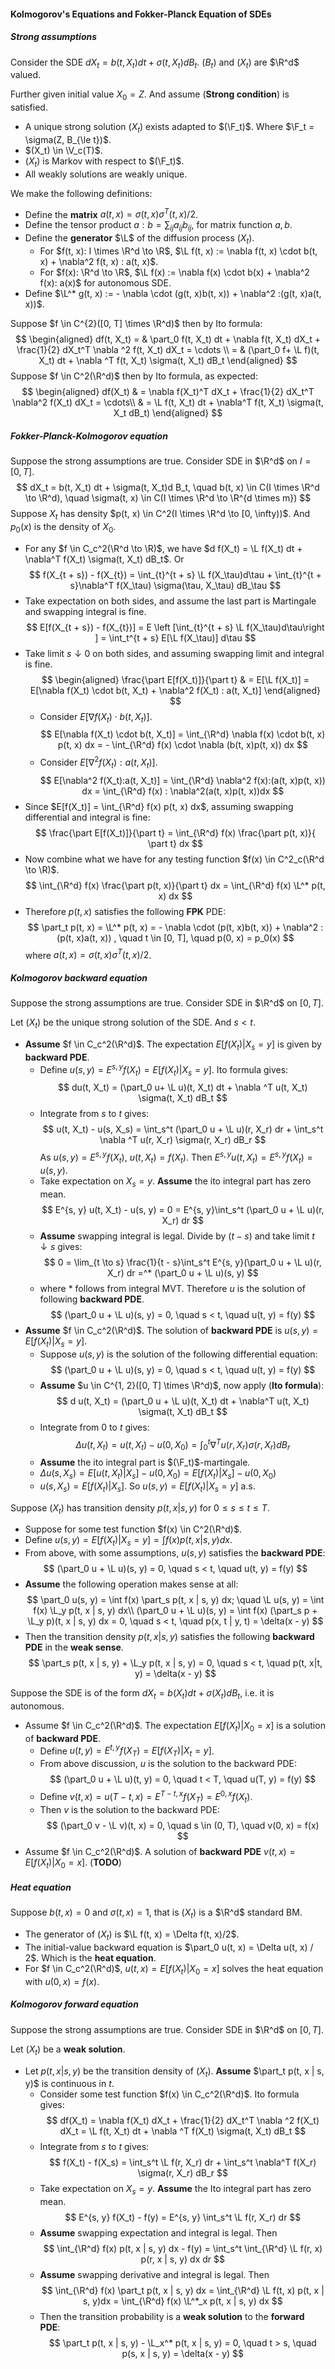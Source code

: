 #### Kolmogorov's Equations and Fokker-Planck Equation of SDEs

##### Strong assumptions

Consider the SDE $dX_t = b(t, X_t) dt + \sigma(t, X_t)d B_t$. $(B_t)$ and $(X_t)$ are $\R^d$ valued.

Further given initial value $X_0 = Z$. And assume (**Strong condition**) is satisfied.

- A unique strong solution $(X_t)$ exists adapted to $(\F_t)$. Where $\F_t = \sigma(Z, B_{\le t})$.
- $(X_t) \in \V_c(T)$.
- $(X_t)$ is Markov with respect to $(\F_t)$.
- All weakly solutions are weakly unique.

We make the following definitions:

- Define the **matrix** $a(t, x) = \sigma(t, x) \sigma^T(t, x)/2$.
- Define the tensor product $a:b = \sum_{ij} a_{ij}b_{ij}$, for matrix function $a, b$.
- Define the **generator** $\L$ of the diffusion process $(X_t)$.
  - For $f(t, x): I \times \R^d \to \R$, $\L f(t, x) := \nabla f(t, x) \cdot b(t, x) + \nabla^2 f(t, x) : a(t, x)$.
  - For $f(x): \R^d \to \R$, $\L f(x) := \nabla f(x) \cdot b(x) + \nabla^2 f(x): a(x)$ for autonomous SDE.
- Define $\L^* g(t, x) := - \nabla \cdot (g(t, x)b(t, x)) + \nabla^2 :(g(t, x)a(t, x))$.

Suppose $f \in C^{2}([0, T] \times \R^d)$ then by Ito formula:
$$
\begin{aligned}
df(t, X_t)  = & \part_0 f(t, X_t) dt + \nabla f(t, X_t) dX_t + \frac{1}{2} dX_t^T \nabla ^2 f(t, X_t) dX_t = \cdots \\
= & (\part_0 f+ \L f)(t, X_t) dt + \nabla ^T f(t, X_t) \sigma(t, X_t) dB_t
\end{aligned}
$$
Suppose $f \in C^2(\R^d)$ then by Ito formula, as expected:
$$
\begin{aligned}
df(X_t) & = \nabla f(X_t)^T dX_t + \frac{1}{2} dX_t^T \nabla^2 f(X_t) dX_t = \cdots\\
& = \L f(t, X_t) dt + \nabla^T f(t, X_t) \sigma(t, X_t dB_t)
\end{aligned}
$$
##### Fokker-Planck-Kolmogorov equation

Suppose the strong assumptions are true. Consider SDE in $\R^d$ on $I = [0, T]$.
$$
dX_t = b(t, X_t) dt + \sigma(t, X_t)d B_t, \quad b(t, x) \in C(I \times \R^d \to \R^d), \quad \sigma(t, x) \in C(I \times \R^d \to \R^{d \times m})
$$
Suppose $X_t$ has density $p(t, x) \in C^2(I \times \R^d \to [0, \infty))$. And $p_0(x)$ is the density of $X_0$.

- For any $f \in C_c^2(\R^d \to \R)$, we have $d f(X_t) = \L f(X_t) dt + \nabla^T f(X_t) \sigma(t, X_t) dB_t$. Or
  $$
  f(X_{t + s}) - f(X_{t}) = \int_{t}^{t + s} \L f(X_\tau)d\tau + \int_{t}^{t + s}\nabla^T f(X_\tau) \sigma(\tau, X_\tau) dB_\tau
  $$
- Take expectation on both sides, and assume the last part is Martingale and swapping integral is fine.
  $$
  E[f(X_{t + s}) - f(X_{t})] = E \left [\int_{t}^{t + s} \L f(X_\tau)d\tau\right ] = \int_t^{t + s} E[\L f(X_\tau)] d\tau
  $$
- Take limit $s \downarrow 0$ on both sides, and assuming swapping limit and integral is fine.
  $$
  \begin{aligned}
  \frac{\part E[f(X_t)]}{\part t} & = E[\L f(X_t)] = E[\nabla f(X_t) \cdot b(t, X_t) + \nabla^2 f(X_t) : a(t, X_t)]
  \end{aligned}
  $$
  - Consider $E[\nabla f(X_t) \cdot b(t, X_t)]$.
    $$
    E[\nabla f(X_t) \cdot b(t, X_t)] = \int_{\R^d} \nabla f(x) \cdot b(t, x) p(t, x) dx = - \int_{\R^d} f(x) \cdot \nabla (b(t, x)p(t, x)) dx
    $$
  - Consider $E[\nabla^2 f(X_t):a(t, X_t)]$.
    $$
    E[\nabla^2 f(X_t):a(t, X_t)] = \int_{\R^d} \nabla^2 f(x):(a(t, x)p(t, x)) dx = \int_{\R^d} f(x) : \nabla^2(a(t, x)p(t, x))dx
    $$
- Since $E[f(X_t)] = \int_{\R^d} f(x) p(t, x) dx$, assuming swapping differential and integral is fine:
  $$
  \frac{\part E[f(X_t)]}{\part t} = \int_{\R^d} f(x) \frac{\part p(t, x)}{ \part t} dx
  $$
- Now combine what we have for any testing function $f(x) \in C^2_c(\R^d \to \R)$.
  $$
  \int_{\R^d} f(x) \frac{\part p(t, x)}{\part t} dx = \int_{\R^d} f(x) \L^* p(t, x) dx
  $$
- Therefore $p(t, x)$ satisfies the following **FPK** PDE:
  $$
  \part_t p(t, x) = \L^* p(t, x) = - \nabla \cdot (p(t, x)b(t, x)) + \nabla^2 :(p(t, x)a(t, x))
   , \quad t \in [0, T], \quad p(0, x) = p_0(x)
  $$
  where $a(t, x) = \sigma(t, x) \sigma^T(t, x)/2$.

##### Kolmogorov backward equation

Suppose the strong assumptions are true. Consider SDE in $\R^d$ on $[0, T]$.

Let $(X_t)$ be the unique strong solution of the SDE. And $s < t$.

- **Assume** $f \in C_c^2(\R^d)$. The expectation $E[f(X_t) | X_s = y]$ is given by **backward PDE**.
  - Define $u(s, y) = E^{s, y}f(X_t) = E[f(X_t) | X_s = y]$. Ito formula gives:
  $$
  du(t, X_t) = (\part_0 u+ \L u)(t, X_t) dt + \nabla ^T u(t, X_t) \sigma(t, X_t) dB_t
  $$
  - Integrate from $s$ to $t$ gives:
  $$
  u(t, X_t) - u(s, X_s) = \int_s^t (\part_0 u + \L u)(r, X_r) dr + \int_s^t \nabla ^T u(r, X_r) \sigma(r, X_r) dB_r
  $$
  As $u(s, y) = E^{s, y} f(X_t)$, $u(t, X_t) = f(X_t)$. Then $E^{s, y} u(t, X_t) = E^{s, y}f(X_t) = u(s, y)$.
  - Take expectation on $X_s = y$. **Assume** the ito integral part has zero mean.
  $$
  E^{s, y} u(t, X_t) - u(s, y) = 0 = E^{s, y}\int_s^t (\part_0 u + \L u)(r, X_r) dr
  $$
  - **Assume** swapping integral is legal. Divide by $(t - s)$ and take limit $t \downarrow s$ gives:
  $$
  0 = \lim_{t \to s} \frac{1}{t - s}\int_s^t E^{s, y}(\part_0 u + \L u)(r, X_r) dr =^* (\part_0 u + \L u)(s, y)
  $$
  - where $*$ follows from integral MVT. Therefore $u$ is the solution of following **backward PDE**.
  $$
  (\part_0 u + \L u)(s, y) = 0, \quad s < t, \quad u(t, y) = f(y)
  $$
- **Assume** $f \in C_c^2(\R^d)$. The solution of **backward PDE** is $u(s, y) = E[f(X_t) | X_s = y]$.
  - Suppose $u(s, y)$ is the solution of the following differential equation:
  $$
  (\part_0 u + \L u)(s, y) = 0, \quad s < t, \quad u(t, y) = f(y)
  $$
  - **Assume** $u \in C^{1, 2}([0, T] \times \R^d)$, now apply (**Ito formula**):
  $$
  d u(t, X_t) = (\part_0 u + \L u)(t, X_t) dt + \nabla^T u(t, X_t) \sigma(t, X_t) dB_t
  $$
  - Integrate from $0$ to $t$ gives:
  $$
  \Delta u(t, X_t) = u(t, X_t) - u(0, X_0) = \int_0^t \nabla ^T u(r, X_r) \sigma(r, X_r) dB_r
  $$
  - **Assume** the ito integral part is $(\F_t)$-martingale.
  - $\Delta u(s, X_s) = E[u(t, X_t) | X_s] - u(0, X_0) = E[f(X_t) | X_s] - u(0, X_0)$
  - $u(s, X_s) = E[f(X_t) | X_s]$. So $u(s, y) = E[f(X_t) | X_s = y]$ a.s.

Suppose $(X_t)$ has transition density $p(t, x | s, y)$ for $0 \le s \le t \le T$.

- Suppose for some test function $f(x) \in C^2(\R^d)$.
- Define $u(s, y) = E[f(X_t) | X_s = y] = \int f(x) p(t, x | s, y) dx$.
- From above, with some assumptions, $u(s, y)$ satisfies the **backward PDE**:
  $$
  (\part_0 u + \L u)(s, y) = 0, \quad s < t, \quad u(t, y) = f(y)
  $$
- **Assume** the following operation makes sense at all:
  $$
  \part_0 u(s, y) = \int f(x) \part_s p(t, x | s, y) dx; \quad \L u(s, y) = \int f(x) \L_y p(t, x | s, y) dx\\
  (\part_0 u + \L u)(s, y) = \int f(x) (\part_s p + \L_y p)(t, x | s, y) dx = 0, \quad s < t, \quad p(x, t | y, t) = \delta(x - y)
  $$
- Then the transition density $p(t, x | s, y)$ satisfies the following **backward PDE** in the **weak sense**.
  $$
  \part_s p(t, x | s, y) + \L_y p(t, x | s, y) = 0, \quad s < t, \quad p(t, x|t, y) = \delta(x - y)
  $$

Suppose the SDE is of the form $dX_t = b(X_t) dt + \sigma(X_t) dB_t$, i.e. it is autonomous.

- Assume $f \in C_c^2(\R^d)$. The expectation $E[f(X_t) | X_0 = x]$ is a solution of **backward PDE**.
  - Define $u(t, y) = E^{t, y}f(X_T) = E[f(X_T) | X_t = y]$.
  - From above discussion, $u$ is the solution to the backward PDE:
    $$
    (\part_0 u + \L u)(t, y) = 0, \quad t < T, \quad u(T, y) = f(y)
    $$
  - Define $v(t, x) = u(T - t, x) = E^{T - t, x} f(X_T) = E^{0, x} f(X_{t})$.
  - Then $v$ is the solution to the backward PDE:
  $$
  (\part_0 v - \L v)(t, x) = 0, \quad s \in (0, T), \quad v(0, x) = f(x)
  $$
- Assume $f \in C_c^2(\R^d)$. A solution of **backward PDE** $v(t, x) = E[f(X_t) |X_0 = x]$. (**TODO**)

##### Heat equation

Suppose $b(t, x) = 0$ and $\sigma(t, x) = 1$, that is $(X_t)$ is a $\R^d$ standard BM.

- The generator of $(X_t)$ is $\L f(t, x) = \Delta f(t, x)/2$.
- The initial-value backward equation is $\part_0 u(t, x) = \Delta u(t, x) / 2$. Which is the **heat equation**.
- For $f \in C_c^2(\R^d)$, $u(t, x) = E[f(X_t) | X_0 = x]$ solves the heat equation with $u(0, x) = f(x)$.

##### Kolmogorov forward equation

Suppose the strong assumptions are true. Consider SDE in $\R^d$ on $[0, T]$.

Let $(X_t)$ be a **weak solution**.

- Let $p(t, x | s, y)$ be the transition density of $(X_t)$. **Assume** $\part_t p(t, x | s, y)$ is continuous in $t$.
  - Consider some test function $f(x) \in C_c^2(\R^d)$. Ito formula gives:
  $$
  df(X_t)  = \nabla f(X_t) dX_t + \frac{1}{2} dX_t^T \nabla ^2 f(X_t) dX_t =  \L f(t, X_t) dt + \nabla ^T f(X_t) \sigma(t, X_t) dB_t
  $$
  - Integrate from $s$ to $t$ gives:
  $$
  f(X_t) - f(X_s) = \int_s^t \L f(r, X_r) dr + \int_s^t \nabla^T f(X_r) \sigma(r, X_r) dB_r
  $$
  - Take expectation on $X_s = y$. **Assume** the Ito integral part has zero mean.
  $$
  E^{s, y} f(X_t) - f(y) = E^{s, y} \int_s^t \L f(r, X_r) dr
  $$
  - **Assume** swapping expectation and integral is legal. Then
  $$
  \int_{\R^d} f(x) p(t, x | s, y) dx - f(y) = \int_s^t \int_{\R^d} \L f(r, x) p(r, x | s, y) dx dr
  $$
  - **Assume** swapping derivative and integral is legal. Then
  $$
  \int_{\R^d} f(x) \part_t p(t, x | s, y) dx = \int_{\R^d} \L f(t, x) p(t, x | s, y)dx = \int_{\R^d} f(x) \L^*_x p(t, x | s, y) dx
  $$
  - Then the transition probability is a **weak solution** to the **forward PDE**:
  $$
  \part_t p(t, x | s, y) - \L_x^* p(t, x | s, y) = 0, \quad t > s, \quad p(s, x | s, y) = \delta(x - y)
  $$
